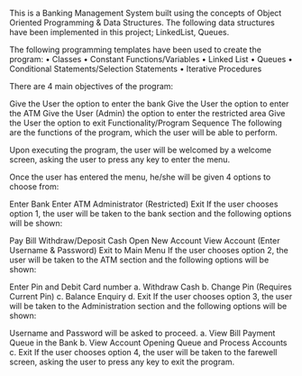 This is a Banking Management System built using the concepts of Object Oriented Programming & Data Structures. The following data structures have been implemented in this project; LinkedList, Queues.

The following programming templates have been used to create the program: • Classes • Constant Functions/Variables • Linked List • Queues • Conditional Statements/Selection Statements • Iterative Procedures

There are 4 main objectives of the program:

Give the User the option to enter the bank
Give the User the option to enter the ATM
Give the User (Admin) the option to enter the restricted area
Give the User the option to exit
Functionality/Program Sequence The following are the functions of the program, which the user will be able to perform.

Upon executing the program, the user will be welcomed by a welcome screen, asking the user to press any key to enter the menu.

Once the user has entered the menu, he/she will be given 4 options to choose from:

Enter Bank
Enter ATM
Administrator (Restricted)
Exit
If the user chooses option 1, the user will be taken to the bank section and the following options will be shown:

Pay Bill
Withdraw/Deposit Cash
Open New Account
View Account (Enter Username & Password)
Exit to Main Menu
If the user chooses option 2, the user will be taken to the ATM section and the following options will be shown:

Enter Pin and Debit Card number a. Withdraw Cash b. Change Pin (Requires Current Pin) c. Balance Enquiry d. Exit
If the user chooses option 3, the user will be taken to the Administration section and the following options will be shown:

Username and Password will be asked to proceed. a. View Bill Payment Queue in the Bank b. View Account Opening Queue and Process Accounts c. Exit
If the user chooses option 4, the user will be taken to the farewell screen, asking the user to press any key to exit the program.
